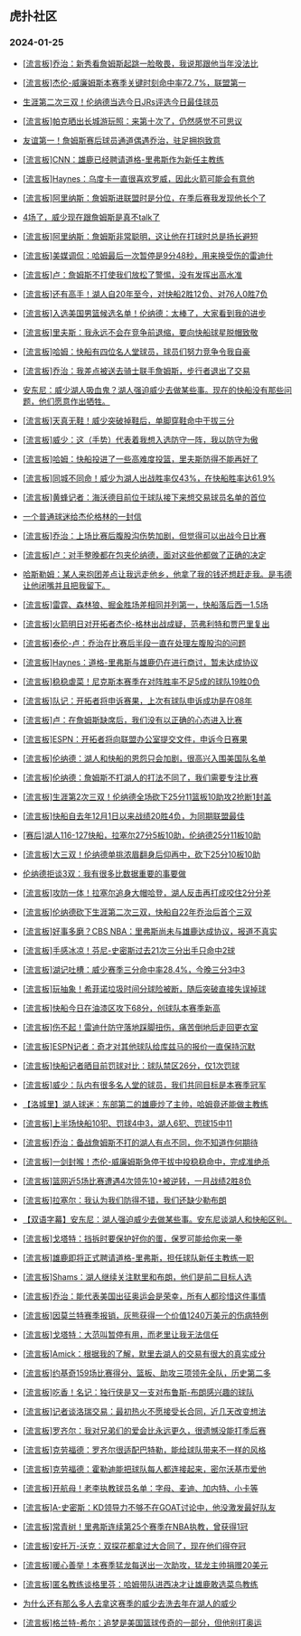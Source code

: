## 虎扑社区 
### 2024-01-25

+ [[流言板]乔治：新秀看詹姆斯起跳一脸敬畏，我说那跟他当年没法比](https://bbs.hupu.com/624424699.html)

+ [[流言板]杰伦-威廉姆斯本赛季关键时刻命中率72.7%，联盟第一](https://bbs.hupu.com/624426547.html)

+ [生涯第二次三双！伦纳德当选今日JRs评选今日最佳球员](https://bbs.hupu.com/624424536.html)

+ [[流言板]帕克晒出长城游玩照：来第十次了，仍然感觉不可思议](https://bbs.hupu.com/624425068.html)

+ [友谊第一！詹姆斯赛后球员通道偶遇乔治，驻足拥抱致意](https://bbs.hupu.com/624423321.html)

+ [[流言板]CNN：雄鹿已经聘请道格-里弗斯作为新任主教练](https://bbs.hupu.com/624414136.html)

+ [[流言板]Haynes：乌度卡一直很喜欢罗威，因此火箭可能会有意他](https://bbs.hupu.com/624425999.html)

+ [[流言板]阿里纳斯：詹姆斯进联盟时是分位，在季后赛我发现他长个了](https://bbs.hupu.com/624425737.html)

+ [4场了，威少现在跟詹姆斯是真不talk了](https://bbs.hupu.com/624420968.html)

+ [[流言板]阿里纳斯：詹姆斯非常聪明，这让他在打球时总是扬长避短](https://bbs.hupu.com/624424306.html)

+ [[流言板]美媒调侃：哈姆最后一次暂停是9分48秒，用来换受伤的雷迪什](https://bbs.hupu.com/624420549.html)

+ [[流言板]卢：詹姆斯不打使我们放松了警惕，没有发挥出高水准](https://bbs.hupu.com/624422356.html)

+ [[流言板]还有高手！湖人自20年至今，对快船2胜12负、对76人0胜7负](https://bbs.hupu.com/624420757.html)

+ [[流言板]入选美国男篮候选名单！伦纳德：太棒了，大家看到我的进步](https://bbs.hupu.com/624426766.html)

+ [[流言板]里夫斯：我永远不会在竞争前退缩，要向快船球星脱帽致敬](https://bbs.hupu.com/624421448.html)

+ [[流言板]哈姆：快船有四位名人堂球员，球员们努力竞争令我自豪](https://bbs.hupu.com/624422562.html)

+ [[流言板]乔治：我差点被送去骑士联手詹姆斯，步行者退出了交易](https://bbs.hupu.com/624419941.html)

+ [安东尼：威少湖人吸血鬼？湖人强迫威少去做某些事。现在的快船没有那些问题，他们愿意作出牺牲。](https://bbs.hupu.com/624420334.html)

+ [[流言板]天真无鞋！威少突破掉鞋后，单脚穿鞋命中干拔三分](https://bbs.hupu.com/624414844.html)

+ [[流言板]威少：这（手势）代表着我想入选防守一阵，我以防守为傲](https://bbs.hupu.com/624419553.html)

+ [[流言板]哈姆：快船投进了一些高难度投篮，里夫斯防得不能再好了](https://bbs.hupu.com/624422671.html)

+ [[流言板]同城不同命！威少为湖人出战胜率仅43%，在快船胜率达61.9%](https://bbs.hupu.com/624419595.html)

+ [[流言板]黄蜂记者：海沃德目前位于球队接下来想交易球员名单的首位](https://bbs.hupu.com/624426803.html)

+ [一个普通球迷给杰伦格林的一封信](https://bbs.hupu.com/624418789.html)

+ [[流言板]乔治：上场比赛后腹股沟伤势加剧，但觉得可以出战今日比赛](https://bbs.hupu.com/624419257.html)

+ [[流言板]卢：对手整晚都在包夹伦纳德，面对这些他都做了正确的决定](https://bbs.hupu.com/624425272.html)

+ [哈斯勒姆：某人来抱团差点让我远走他乡，他拿了我的钱还想赶走我。是韦德让他闭嘴并且把我留下。](https://bbs.hupu.com/624419664.html)

+ [[流言板]雷霆、森林狼、掘金胜场差相同并列第一，快船落后西一1.5场](https://bbs.hupu.com/624418856.html)

+ [[流言板]火箭明日对开拓者杰伦-格林出战成疑，范弗利特和贾巴里复出](https://bbs.hupu.com/624426137.html)

+ [[流言板]泰伦-卢：乔治在比赛后半段一直在处理左腹股沟的问题](https://bbs.hupu.com/624418708.html)

+ [[流言板]Haynes：道格-里弗斯与雄鹿仍在进行商讨，暂未达成协议](https://bbs.hupu.com/624418488.html)

+ [[流言板]稳稳虐菜！尼克斯本赛季在对阵胜率不足5成的球队19胜0负](https://bbs.hupu.com/624424376.html)

+ [[流言板]队记：开拓者将申诉赛果，上次有球队申诉成功是在08年](https://bbs.hupu.com/624418353.html)

+ [[流言板]卢：在詹姆斯缺席后，我们没有以正确的心态进入比赛](https://bbs.hupu.com/624418564.html)

+ [[流言板]ESPN：开拓者将向联盟办公室提交文件，申诉今日赛果](https://bbs.hupu.com/624418179.html)

+ [[流言板]伦纳德：湖人和快船的恩怨只会加剧，很高兴入围美国队名单](https://bbs.hupu.com/624418836.html)

+ [[流言板]伦纳德：詹姆斯不打湖人的打法不同了，我们需要专注比赛](https://bbs.hupu.com/624422036.html)

+ [[流言板]生涯第2次三双！伦纳德全场砍下25分11篮板10助攻2抢断1封盖](https://bbs.hupu.com/624417885.html)

+ [[流言板]快船自去年12月1日以来战绩20胜4负，为同期联盟最佳](https://bbs.hupu.com/624418358.html)

+ [[赛后]湖人116-127快船，拉塞尔27分5板10助，伦纳德25分11板10助](https://bbs.hupu.com/624417783.html)

+ [[流言板]大三双！伦纳德单挑浓眉翻身后仰再中，砍下25分10板10助](https://bbs.hupu.com/624417639.html)

+ [伦纳德拒谈3双：我有很多比数据重要的事要做](https://bbs.hupu.com/624419578.html)

+ [[流言板]攻防一体！拉塞尔追身大帽哈登，湖人反击再打成咬住2分分差](https://bbs.hupu.com/624417280.html)

+ [[流言板]伦纳德砍下生涯第二次三双，快船自22年乔治后首个三双](https://bbs.hupu.com/624417769.html)

+ [[流言板]好事多磨？CBS NBA：里弗斯尚未与雄鹿达成协议，报道不真实](https://bbs.hupu.com/624415616.html)

+ [[流言板]手感冰凉！芬尼-史密斯过去21次三分出手只命中2球](https://bbs.hupu.com/624424492.html)

+ [[流言板]湖记吐槽：威少赛季三分命中率28.4%，今晚三分3中3](https://bbs.hupu.com/624417038.html)

+ [[流言板]玩抽象！希菲诺垃圾时间分球险被断，随后突破直接失误掉球](https://bbs.hupu.com/624417854.html)

+ [[流言板]快船今日在油漆区攻下68分，创球队本赛季新高](https://bbs.hupu.com/624419612.html)

+ [[流言板]伤不起！雷迪什防守落地踩脚扭伤，痛苦倒地后走回更衣室](https://bbs.hupu.com/624417112.html)

+ [[流言板]ESPN记者：奇才对其他球队给库兹马的报价一直保持沉默](https://bbs.hupu.com/624425547.html)

+ [[流言板]快船记者晒目前罚球对比：球队禁区26分，仅1次罚球](https://bbs.hupu.com/624415324.html)

+ [[流言板]威少：队内有很多名人堂的球员，我们共同目标是本赛季冠军](https://bbs.hupu.com/624419779.html)

+ [【洛城里】湖人球迷：东部第二的雄鹿炒了主帅，哈姆竟还能做主教练](https://bbs.hupu.com/624419770.html)

+ [[流言板]上半场快船10犯、罚球4中3，湖人6犯、罚球15中11](https://bbs.hupu.com/624416101.html)

+ [[流言板]乔治：备战詹姆斯不打的湖人有点不同，你不知道作何期待](https://bbs.hupu.com/624423547.html)

+ [[流言板]一剑封喉！杰伦-威廉姆斯急停干拔中投稳稳命中，完成准绝杀](https://bbs.hupu.com/624414538.html)

+ [[流言板]篮网近5场比赛遭遇4次领先10+被逆转，一月战绩2胜8负](https://bbs.hupu.com/624426649.html)

+ [[流言板]拉塞尔：我认为我们防得不错，我们还缺少勒布朗](https://bbs.hupu.com/624419621.html)

+ [【双语字幕】安东尼：湖人强迫威少去做某些事。安东尼谈湖人和快船区别。](https://bbs.hupu.com/624415369.html)

+ [[流言板]戈塔特：挡拆时要保护好你的蛋，保罗可能给你来一拳](https://bbs.hupu.com/624427523.html)

+ [[流言板]雄鹿即将正式聘请道格-里弗斯，担任球队新任主教练一职](https://bbs.hupu.com/624427668.html)

+ [[流言板]Shams：湖人继续关注默里和布朗，他们是前二目标人选](https://bbs.hupu.com/624427295.html)

+ [[流言板]乔治：能代表美国出征奥运会是荣幸，所有人都珍惜这件事情](https://bbs.hupu.com/624426495.html)

+ [[流言板]因莫兰特赛季报销，灰熊获得一个价值1240万美元的伤病特例](https://bbs.hupu.com/624427317.html)

+ [[流言板]戈塔特：大范叫暂停有用，而老里让我无法信任](https://bbs.hupu.com/624427493.html)

+ [[流言板]Amick：根据我的了解，默里去湖人的交易有很大的真实成分](https://bbs.hupu.com/624427732.html)

+ [[流言板]约基奇159场比赛得分、篮板、助攻三项领先全队，历史第二多](https://bbs.hupu.com/624426869.html)

+ [[流言板]吃香！名记：独行侠是又一支对布鲁斯-布朗感兴趣的球队](https://bbs.hupu.com/624427633.html)

+ [[流言板]记者谈洛瑞交易：最初热火不愿接受长合同，近几天改变想法](https://bbs.hupu.com/624426398.html)

+ [[流言板]罗齐尔：我对兄弟们的爱会比永远更久，很遗憾没能打季后赛](https://bbs.hupu.com/624427421.html)

+ [[流言板]克劳福德：罗齐尔很适配巴特勒，能给球队带来不一样的风格](https://bbs.hupu.com/624426910.html)

+ [[流言板]克劳福德：霍勒迪能把球队每人都连接起来，密尔沃基市爱他](https://bbs.hupu.com/624426763.html)

+ [[流言板]开航母！老李执教球员名单：字母、麦迪、加内特、小卡等](https://bbs.hupu.com/624427819.html)

+ [[流言板]A-史密斯：KD领导力不够不在GOAT讨论中，他没激发最好队友](https://bbs.hupu.com/624427683.html)

+ [[流言板]常青树！里弗斯连续第25个赛季在NBA执教，曾获得1冠](https://bbs.hupu.com/624427931.html)

+ [[流言板]安托万-沃克：双探花都拿过大合同了，现在他们得夺冠](https://bbs.hupu.com/624427601.html)

+ [[流言板]暖心善举！本赛季猛龙每送出一次助攻，猛龙主帅捐赠20美元](https://bbs.hupu.com/624427962.html)

+ [[流言板]匿名教练谈格里芬：哈姆带队进西决才让雄鹿敢选菜鸟教练](https://bbs.hupu.com/624427999.html)

+ [为什么还有那么多人去拿这赛季的威少去洗去年在湖人的威少](https://bbs.hupu.com/624427072.html)

+ [[流言板]格兰特-希尔：追梦是美国篮球传奇的一部分，但他别打奥运](https://bbs.hupu.com/624428019.html)


